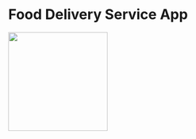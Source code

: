 # Food Delivery Service App

<img src="https://github.com/EforestHD/SwiftUI-Food-Order-App/blob/master/Screenshots/Restaurant.PNG" width="200"/>
